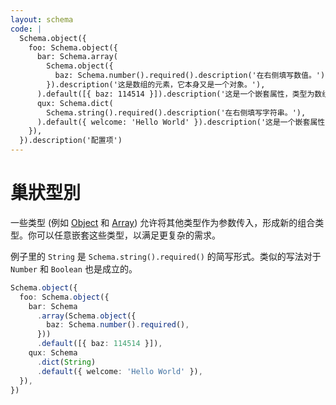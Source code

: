 ```yaml
---
layout: schema
code: |
  Schema.object({
    foo: Schema.object({
      bar: Schema.array(
        Schema.object({
          baz: Schema.number().required().description('在右侧填写数值。'),
        }).description('这是数组的元素，它本身又是一个对象。'),
      ).default([{ baz: 114514 }]).description('这是一个嵌套属性，类型为数组。'),
      qux: Schema.dict(
        Schema.string().required().description('在右侧填写字符串。'),
      ).default({ welcome: 'Hello World' }).description('这是一个嵌套属性，类型为字典。'),
    }),
  }).description('配置项')
---
```


# 巢狀型別

一些类型 (例如 [Object](../basic/object.md) 和 [Array](../basic/array.md)) 允许将其他类型作为参数传入，形成新的组合类型。你可以任意嵌套这些类型，以满足更复杂的需求。

例子里的 `String` 是 `Schema.string().required()` 的简写形式。类似的写法对于 `Number` 和 `Boolean` 也是成立的。

```ts
Schema.object({
  foo: Schema.object({
    bar: Schema
      .array(Schema.object({
        baz: Schema.number().required(),
      }))
      .default([{ baz: 114514 }]),
    qux: Schema
      .dict(String)
      .default({ welcome: 'Hello World' }),
  }),
})
```
